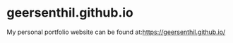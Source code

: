 # geersenthil.github.io
My personal portfolio website can be found at:https://geersenthil.github.io/ 
